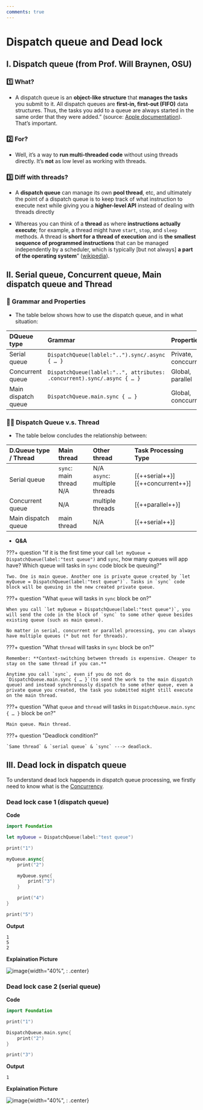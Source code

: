 ```yaml
---
comments: true
---
```


# **Dispatch queue and Dead lock**


## **I. Dispatch queue (from Prof. Will Braynen, OSU)**

### **1️⃣ What?**

* A dispatch queue is an **object-like structure** that **manages the tasks** you submit to it. All dispatch queues are **first-in, first-out (FIFO)** data structures. Thus, the tasks you add to a queue are always started in the same order that they were added.” (source: [Apple documentation](https://developer.apple.com/library/archive/documentation/General/Conceptual/ConcurrencyProgrammingGuide/OperationQueues/OperationQueues.html)). That’s important.

### **2️⃣ For?**

* Well, it’s a way to **run multi-threaded code** without using threads directly. It’s **not** as low level as working with threads. 

### **3️⃣ Diff with threads?**

* A **dispatch queue** can manage its own **pool thread**, etc, and ultimately the point of a dispatch queue is to keep track of what instruction to execute next while giving you a **higher-level API** instead of dealing with threads directly

* Whereas you can think of a **thread** as where **instructions actually execute**; for example, a thread might have `start`, `stop`, and `sleep` methods. A thread is **short for a thread of execution** and is **the smallest sequence of programmed instructions** that can be managed independently by a scheduler, which is typically [but not always] **a part of the operating system**” ([wikipedia](https://en.wikipedia.org/wiki/Thread_(computing))).  


## **II. Serial queue, Concurrent queue, Main dispatch queue and Thread**

### **🤏 Grammar and Properties** 

* The table below shows how to use the dispatch queue, and in what situation:
  
| DQueue type | Grammar | Properties | 
| :---------- | :----------------------------------- | :----------------------------------- |
| Serial queue | `DispatchQueue(lablel:"..").sync/.async { … }` | Private, conccurrent |
| Concurrent queue | `DispatchQueue(lablel:"..", attributes: .concurrent).sync/.async { … }` | Global, parallel |
| Main dispatch queue | `DispatchQueue.main.sync { … }` | Global, conccurrent |

### **👯‍♀️ Dispatch Queue v.s. Thread** 

* The table below concludes the relationship between:
  
| D.Queue type / Thread | Main thread | Other thread | Task Processing Type |
| :---------- | :---------------|:--------------- |:--------------- |
| Serial queue |  `sync`: main thread <br /> N/A | N/A <br /> `async`: multiple threads  |[{++serial++}] <br />[{++concurrent++}]|
| Concurrent queue | N/A  | multiple threads |[{++parallel++}] |
| Main dispatch queue | main thread  | N/A |[{++serial++}]|

* **Q&A**

???+ question "If it is the first time your call `let myQueue = DispatchQueue(label:"test queue")` and `sync`, how many queues will app have? Which queue will tasks in `sync` code block be queuing?"

    Two. One is main queue. Another one is private queue created by `let myQueue = DispatchQueue(label:"test queue")`. Tasks in `sync` code block will be queuing in the new created private queue.
  
???+ question "What `queue` will tasks in `sync` block be on?"

    When you call `let myQueue = DispatchQueue(label:"test queue")`, you will send the code in the block of `sync` to some other queue besides existing queue (such as main queue).

    No matter in serial, concurrent or parallel processing, you can always have multiple queues (* but not for threads).

???+ question "What `thread` will tasks in `sync` block be on?"

    Remember: **Context-switching between threads is expensive. Cheaper to stay on the same thread if you can.**

    Anytime you call `sync`, even if you do not do `DispatchQueue.main.sync { … }`(to send the work to the main dispatch queue) and instead synchronously dispatch to some other queue, even a private queue you created, the task you submitted might still execute on the main thread.

???+ question "What `queue` and `thread` will tasks in `DispatchQueue.main.sync { … }` block be on?"

    Main queue. Main thread.

???+ question "Deadlock condition?"
    
    `Same thread` & `serial queue` & `sync` ---> deadlock.



## **III. Dead lock in dispatch queue**

To understand dead lock happends in dispatch queue processing, we firstly need to know what is the [Concurrency](../../Others/Concurrency.md).

### **Dead lock case 1 (dispatch queue)**

**Code**

```swift title="dl_1.swift"
import Foundation

let myQueue = DispatchQueue(label:"test queue")

print("1")

myQueue.async{
    print("2")

    myQueue.sync{
        print("3")
    }

    print("4")
}

print("5")
```

**Output**

```
1
5
2
```

**Explaination Picture**

![image](https://user-images.githubusercontent.com/61530469/200782107-5260f3ec-dbd4-442d-b364-a7290d6caa06.png){width="40%", : .center}

### **Dead lock case 2 (serial queue)**

**Code**

```swift title="dl_2.swift"
import Foundation

print("1")  

DispatchQueue.main.sync{
    print("2")
}

print("3")
```

**Output**

```
1
```

**Explaination Picture**

![image](https://user-images.githubusercontent.com/61530469/200782821-4b81ac12-962c-47d5-8c09-14d40b02c764.png){width="40%", : .center}

